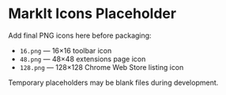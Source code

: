 # MarkIt Icons Placeholder

Add final PNG icons here before packaging:

- `16.png`  — 16×16 toolbar icon
- `48.png`  — 48×48 extensions page icon
- `128.png` — 128×128 Chrome Web Store listing icon

Temporary placeholders may be blank files during development. 
